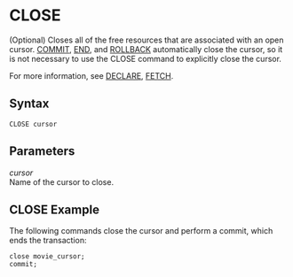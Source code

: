# CLOSE<a name="close"></a>

\(Optional\) Closes all of the free resources that are associated with an open cursor\. [COMMIT](r_COMMIT.md), [END](r_END.md), and [ROLLBACK](r_ROLLBACK.md) automatically close the cursor, so it is not necessary to use the CLOSE command to explicitly close the cursor\. 

For more information, see [DECLARE](declare.md), [FETCH](fetch.md)\. 

## Syntax<a name="close-synopsis"></a>

```
CLOSE cursor
```

## Parameters<a name="w4aac41b9c43b9"></a>

*cursor*   
Name of the cursor to close\. 

## CLOSE Example<a name="close-example"></a>

The following commands close the cursor and perform a commit, which ends the transaction:

```
close movie_cursor;
commit;
```